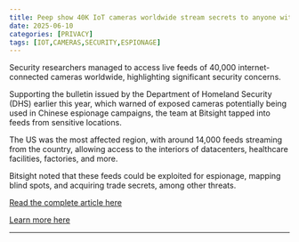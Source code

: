 ```yaml
---
title: Peep show 40K IoT cameras worldwide stream secrets to anyone with a browser
date: 2025-06-10
categories: [PRIVACY]
tags: [IOT,CAMERAS,SECURITY,ESPIONAGE]
---
```


Security researchers managed to access live feeds of 40,000 internet-connected cameras worldwide, highlighting significant security concerns.  

Supporting the bulletin issued by the Department of Homeland Security (DHS) earlier this year, which warned of exposed cameras potentially being used in Chinese espionage campaigns, the team at Bitsight tapped into feeds from sensitive locations.  

The US was the most affected region, with around 14,000 feeds streaming from the country, allowing access to the interiors of datacenters, healthcare facilities, factories, and more.  

Bitsight noted that these feeds could be exploited for espionage, mapping blind spots, and acquiring trade secrets, among other threats.  

[Read the complete article here](https://www.theregister.com/2025/06/10/40000_iot_cameras_exposed/)  

[Learn more here](https://www.bitsight.com/blog/bitsight-identifies-thousands-of-compromised-security-cameras)  

---